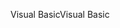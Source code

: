 <span data-ttu-id="46c22-101">Visual Basic</span><span class="sxs-lookup"><span data-stu-id="46c22-101">Visual Basic</span></span>